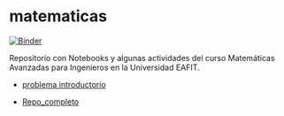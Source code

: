 # matematicas

[![Binder](https://mybinder.org/badge_logo.svg)](https://mybinder.org/v2/gh/jgomezc1/matematicas/master)

Repositorio con Notebooks y algunas actividades del curso Matemáticas Avanzadas para Ingenieros en la Universidad EAFIT.


* [problema introductorio](https://nbviewer.jupyter.org/github/jgomezc1/matematicas/blob/master/clase_01_instalcion/nb03_problema_introductorio.ipynb)

* [Repo_completo](https://nbviewer.jupyter.org/github/jgomezc1/matematicas/tree/master/)
